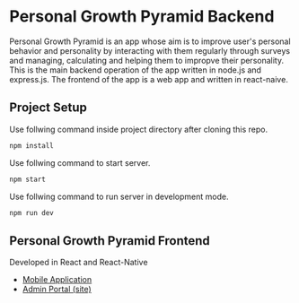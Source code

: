 # Personal Growth Pyramid Backend
Personal Growth Pyramid is an app whose aim is to improve user's personal behavior and personality by interacting with them regularly through surveys and managing, calculating and helping them to impropve their personality.
This is the main backend operation of the app written in node.js and express.js. The frontend of the app is a web app and written in react-naive.

## Project Setup
Use follwing command inside project directory after cloning this repo.
```sh
npm install
```

Use follwing command to start server.
```sh
npm start
```

Use follwing command to run server in development mode.
```sh
npm run dev
```

## Personal Growth Pyramid Frontend
Developed in React and React-Native
- [Mobile Application](https://github.com/durgeshahire07/PGP-Frontend "frontend app repo")
- [Admin Portal (site)](https://github.com/Salil3105/PGP-Admin-Portal "frontend admin portal repo")
